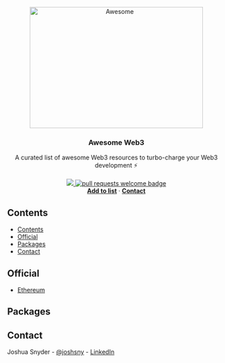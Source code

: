<!-- PROJECT SHIELDS -->
<!--
*** I'm using markdown "reference style" links for readability.
*** Reference links are enclosed in brackets [ ] instead of parentheses ( ).
*** See the bottom of this document for the declaration of the reference variables
*** for contributors-url, forks-url, etc. This is an optional, concise syntax you may use.
*** https://www.markdownguide.org/basic-syntax/#reference-style-links
-->

<!-- PROJECT LOGO -->
<p align="center">
  <a href="https://github.com/joshsny/awesome-web3">
    <img width="400" height="280" src="media/logo.svg" alt="Awesome">
  </a>

  <h3 align="center">Awesome Web3</h3>
  <p align="center">
    A curated list of awesome Web3 resources to turbo-charge your Web3 development ⚡
    <br />
    <br />
    <a href="https://github.com/sindresorhus/awesome">
    <img src="https://cdn.rawgit.com/sindresorhus/awesome/d7305f38d29fed78fa85652e3a63e154dd8e8829/media/badge.svg">
    </a>
    <a href="http://makeapullrequest.com">
      <img alt="pull requests welcome badge" src="https://img.shields.io/badge/PRs-welcome-brightgreen.svg?style=flat">
    </a>
    <br />
    <a href="http://makeapullrequest.com"><b>Add to list</b></a>
    ·
    <a href="https://twitter.com/joshsny"><b>Contact</b></a>
  </p>
</p>


## Contents

- [Contents](#contents)
- [Official](#official)
- [Packages](#packages)
- [Contact](#contact)

## Official

- [Ethereum](https://ethereum.org/en/)

## Packages


<!-- CONTACT -->
## Contact

Joshua Snyder - [@joshsny](https://twitter.com/joshsny) - [LinkedIn](https://linkedin.com/in/joshsny)
                                





<!-- MARKDOWN LINKS & IMAGES -->
<!-- https://www.markdownguide.org/basic-syntax/#reference-style-links -->
[contributors-shield]: https://img.shields.io/github/contributors/joshsny/SpeedStore.svg?style=for-the-badge
[contributors-url]: https://github.com/joshsny/SpeedStore/graphs/contributors
[stars-shield]: https://img.shields.io/github/stars/joshsny/SpeedStore.svg?style=for-the-badge
[stars-url]: https://github.com/joshsny/SpeedStore/stargazers